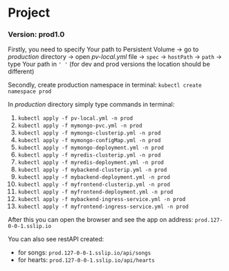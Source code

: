 # Project

### Version: prod1.0

Firstly, you need to specify Your path to Persistent Volume -> go to *production* directory
-> open *pv-local.yml* file -> `spec` -> `hostPath` -> `path` -> type Your path in `' '`
(for dev and prod versions the location should be different)

Secondly, create production namespace in terminal:
`kubectl create namespace prod`

In *production* directory simply type commands in terminal:
1. `kubectl apply -f pv-local.yml -n prod`
2. `kubectl apply -f mymongo-pvc.yml -n prod`
3. `kubectl apply -f mymongo-clusterip.yml -n prod`
4. `kubectl apply -f mymongo-configMap.yml -n prod`
5. `kubectl apply -f mymongo-deployment.yml -n prod`
6. `kubectl apply -f myredis-clusterip.yml -n prod`
7. `kubectl apply -f myredis-deployment.yml -n prod`
8. `kubectl apply -f mybackend-clusterip.yml -n prod`
9. `kubectl apply -f mybackend-deployment.yml -n prod`
10. `kubectl apply -f myfrontend-clusterip.yml -n prod`
11. `kubectl apply -f myfrontend-deployment.yml -n prod`
12. `kubectl apply -f mybackend-ingress-service.yml -n prod`
13. `kubectl apply -f myfrontend-ingress-service.yml -n prod`

After this you can open the browser and see the app on address:
`prod.127-0-0-1.sslip.io`

You can also see restAPI created:
- for songs: `prod.127-0-0-1.sslip.io/api/songs`
- for hearts: `prod.127-0-0-1.sslip.io/api/hearts`
